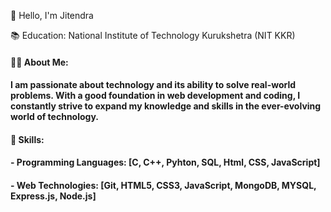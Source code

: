  👋 Hello, I'm Jitendra

  📚 Education: National Institute of Technology Kurukshetra (NIT KKR)


#### 👨‍💻 About Me:
#### I am passionate about technology and its ability to solve real-world problems. With a good foundation in web development and coding, I constantly strive to expand my knowledge and skills in the ever-evolving world of technology.
#### 🔧 Skills:
#### - Programming Languages: [C, C++, Pyhton, SQL, Html, CSS, JavaScript]
#### - Web Technologies: [Git, HTML5, CSS3, JavaScript, MongoDB, MYSQL, Express.js, Node.js]
